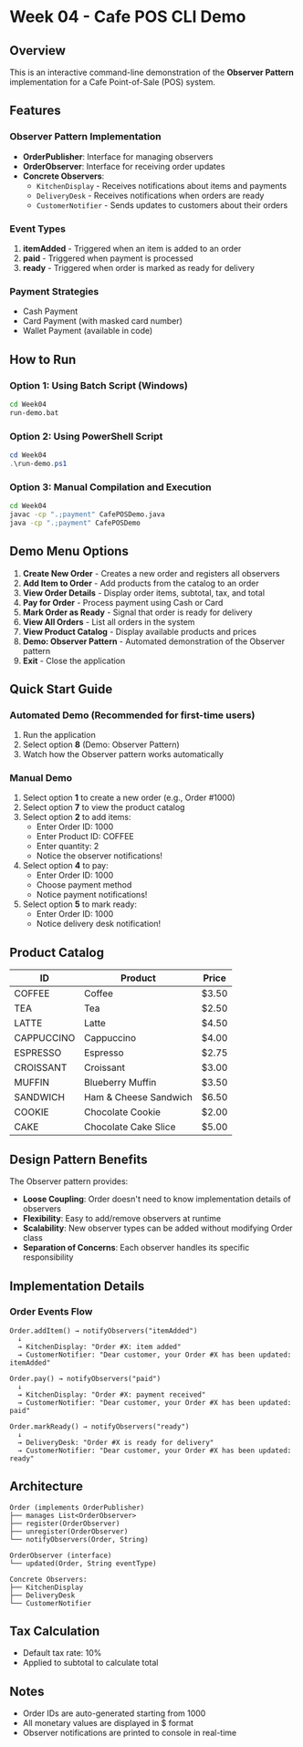 # Week 04 - Cafe POS CLI Demo

## Overview
This is an interactive command-line demonstration of the **Observer Pattern** implementation for a Cafe Point-of-Sale (POS) system.

## Features

### Observer Pattern Implementation
- **OrderPublisher**: Interface for managing observers
- **OrderObserver**: Interface for receiving order updates
- **Concrete Observers**:
  - `KitchenDisplay` - Receives notifications about items and payments
  - `DeliveryDesk` - Receives notifications when orders are ready
  - `CustomerNotifier` - Sends updates to customers about their orders

### Event Types
1. **itemAdded** - Triggered when an item is added to an order
2. **paid** - Triggered when payment is processed
3. **ready** - Triggered when order is marked as ready for delivery

### Payment Strategies
- Cash Payment
- Card Payment (with masked card number)
- Wallet Payment (available in code)

## How to Run

### Option 1: Using Batch Script (Windows)
```cmd
cd Week04
run-demo.bat
```

### Option 2: Using PowerShell Script
```powershell
cd Week04
.\run-demo.ps1
```

### Option 3: Manual Compilation and Execution
```cmd
cd Week04
javac -cp ".;payment" CafePOSDemo.java
java -cp ".;payment" CafePOSDemo
```

## Demo Menu Options

1. **Create New Order** - Creates a new order and registers all observers
2. **Add Item to Order** - Add products from the catalog to an order
3. **View Order Details** - Display order items, subtotal, tax, and total
4. **Pay for Order** - Process payment using Cash or Card
5. **Mark Order as Ready** - Signal that order is ready for delivery
6. **View All Orders** - List all orders in the system
7. **View Product Catalog** - Display available products and prices
8. **Demo: Observer Pattern** - Automated demonstration of the Observer pattern
9. **Exit** - Close the application

## Quick Start Guide

### Automated Demo (Recommended for first-time users)
1. Run the application
2. Select option **8** (Demo: Observer Pattern)
3. Watch how the Observer pattern works automatically

### Manual Demo
1. Select option **1** to create a new order (e.g., Order #1000)
2. Select option **7** to view the product catalog
3. Select option **2** to add items:
   - Enter Order ID: 1000
   - Enter Product ID: COFFEE
   - Enter quantity: 2
   - Notice the observer notifications!
4. Select option **4** to pay:
   - Enter Order ID: 1000
   - Choose payment method
   - Notice payment notifications!
5. Select option **5** to mark ready:
   - Enter Order ID: 1000
   - Notice delivery desk notification!

## Product Catalog

| ID | Product | Price |
|----|---------|-------|
| COFFEE | Coffee | $3.50 |
| TEA | Tea | $2.50 |
| LATTE | Latte | $4.50 |
| CAPPUCCINO | Cappuccino | $4.00 |
| ESPRESSO | Espresso | $2.75 |
| CROISSANT | Croissant | $3.00 |
| MUFFIN | Blueberry Muffin | $3.50 |
| SANDWICH | Ham & Cheese Sandwich | $6.50 |
| COOKIE | Chocolate Cookie | $2.00 |
| CAKE | Chocolate Cake Slice | $5.00 |

## Design Pattern Benefits

The Observer pattern provides:
- **Loose Coupling**: Order doesn't need to know implementation details of observers
- **Flexibility**: Easy to add/remove observers at runtime
- **Scalability**: New observer types can be added without modifying Order class
- **Separation of Concerns**: Each observer handles its specific responsibility

## Implementation Details

### Order Events Flow
```
Order.addItem() → notifyObservers("itemAdded")
  ↓
  → KitchenDisplay: "Order #X: item added"
  → CustomerNotifier: "Dear customer, your Order #X has been updated: itemAdded"

Order.pay() → notifyObservers("paid")
  ↓
  → KitchenDisplay: "Order #X: payment received"
  → CustomerNotifier: "Dear customer, your Order #X has been updated: paid"

Order.markReady() → notifyObservers("ready")
  ↓
  → DeliveryDesk: "Order #X is ready for delivery"
  → CustomerNotifier: "Dear customer, your Order #X has been updated: ready"
```

## Architecture

```
Order (implements OrderPublisher)
├── manages List<OrderObserver>
├── register(OrderObserver)
├── unregister(OrderObserver)
└── notifyObservers(Order, String)

OrderObserver (interface)
└── updated(Order, String eventType)

Concrete Observers:
├── KitchenDisplay
├── DeliveryDesk
└── CustomerNotifier
```

## Tax Calculation
- Default tax rate: 10%
- Applied to subtotal to calculate total

## Notes
- Order IDs are auto-generated starting from 1000
- All monetary values are displayed in $ format
- Observer notifications are printed to console in real-time


